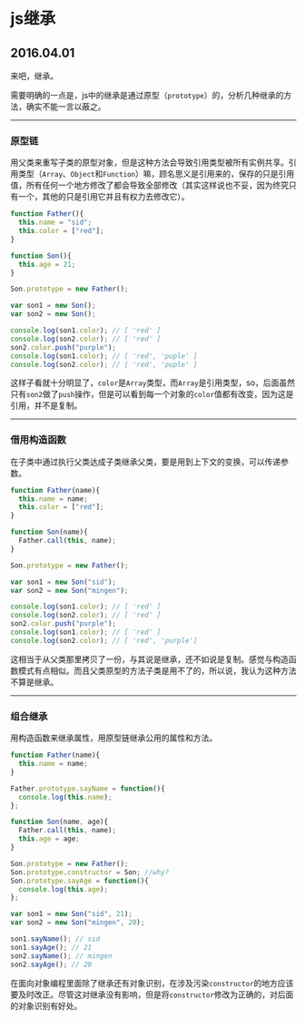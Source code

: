 # js继承
## 2016.04.01
来吧，继承。

需要明确的一点是，js中的继承是通过原型（`prototype`）的，分析几种继承的方法，确实不能一言以蔽之。

---
###  原型链
用父类来重写子类的原型对象，但是这种方法会导致引用类型被所有实例共享。引用类型（`Array`、`Object`和`Function`）嘛，顾名思义是引用来的，保存的只是引用值，所有任何一个地方修改了都会导致全部修改（其实这样说也不妥，因为终究只有一个，其他的只是引用它并且有权力去修改它）。

```Javascript
function Father(){
  this.name = "sid";
  this.color = ["red"];
}

function Son(){
  this.age = 21;
}

Son.prototype = new Father();

var son1 = new Son();
var son2 = new Son();

console.log(son1.color); // [ 'red' ]
console.log(son2.color); // [ 'red' ]
son2.color.push("purple");
console.log(son1.color); // [ 'red', 'puple' ]
console.log(son2.color); // [ 'red', 'puple' ]
```
这样子看就十分明显了，`color`是`Array`类型，而`Array`是引用类型，so，后面虽然只有`son2`做了`push`操作，但是可以看到每一个对象的`color`值都有改变，因为这是引用，并不是复制。

---

### 借用构造函数
在子类中通过执行父类达成子类继承父类，要是用到上下文的变换，可以传递参数。

```Javascript
function Father(name){
  this.name = name;
  this.color = ["red"];
}

function Son(name){
  Father.call(this, name);
}

Son.prototype = new Father();

var son1 = new Son("sid");
var son2 = new Son("mingen");

console.log(son1.color); // [ 'red' ]
console.log(son2.color); // [ 'red' ]
son2.color.push("purple");
console.log(son1.color); // [ 'red' ]
console.log(son2.color); // [ 'red', 'purple']
```

这相当于从父类那里拷贝了一份，与其说是继承，还不如说是复制。感觉与构造函数模式有点相似。而且父类原型的方法子类是用不了的，所以说，我认为这种方法不算是继承。

---
### 组合继承
用构造函数来继承属性，用原型链继承公用的属性和方法。

```Javascript
function Father(name){
  this.name = name;
}

Father.prototype.sayName = function(){
  console.log(this.name);
};

function Son(name, age){
  Father.call(this, name);
  this.age = age;
}

Son.prototype = new Father();
Son.prototype.constructor = Son; //why?
Son.prototype.sayAge = function(){
  console.log(this.age);
};

var son1 = new Son("sid", 21);
var son2 = new Son("mingen", 20);

son1.sayName(); // sid
son1.sayAge(); // 21
son2.sayName(); // mingen
son2.sayAge(); // 20
```

在面向对象编程里面除了继承还有对象识别，在涉及污染`constructor`的地方应该要及时改正。尽管这对继承没有影响，但是将`constructor`修改为正确的，对后面的对象识别有好处。
